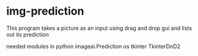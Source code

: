 # img-prediction

This program takes a picture as an input using drag and drop 
gui and lists out its prediction

needed modules in python
imageai.Prediction 
os
tkinter 
TkinterDnD2

